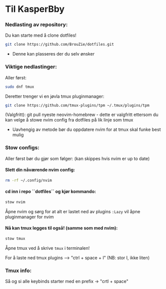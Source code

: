 # Til KasperBby

### Nedlasting av repository:

Du kan starte med å clone dotfiles!
```bash
git clone https://github.com/BrouZie/dotfiles.git
```
- Denne kan plasseres der du selv ønsker

### Viktige nedlastinger:

Aller først:
```bash
sudo dnf tmux
```

Deretter trenger vi en jøvla tmux pluginmanager:
```bash
git clone https://github.com/tmux-plugins/tpm ~/.tmux/plugins/tpm
```

(Valgfritt):
git pull nyeste neovim-homebrew - dette er valgfritt ettersom du
kan velge å stowe nvim config fra dotfiles på lik linje som tmux

- Uavhengig av metode bør du oppdatere nvim for at tmux skal
  funke best mulig

### Stow configs:

Aller først bør du gjør som følger:
(kan skippes hvis nvim er up to date)

#### Slett din nåværende nvim config:
```bash
rm -rf ~/.config/nvim
```


#### cd inn i repo ´´dotfiles´´ og kjør kommando:
```bash
stow nvim
```
Åpne nvim og sørg for at alt er lastet ned av plugins
```:Lazy``` vil åpne pluginmanager for nvim



#### Nå kan tmux legges til også! (samme som med nvim):
```bash
stow tmux
```
Åpne tmux ved å skrive ```tmux``` i terminalen!

For å laste ned tmux plugins --> "ctrl + space + I"  (NB: stor I, ikke liten)



### Tmux info:

Så og si alle keybinds starter med en prefix -> "crtl + space"



